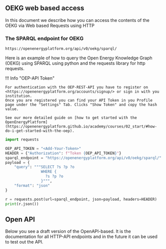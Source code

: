 <!--
SPDX-FileCopyrightText: 2025 Jonas Huber <https://github.com/jh-RLI> © Reiner Lemoine Institut
SPDX-FileCopyrightText: 2025 Jonas Huber <https://github.com/jh-RLI> © Reiner Lemoine Institut

SPDX-License-Identifier: CC0-1.0
-->

## OEKG web based access

In this document we describe how you can access the contents of the OEKG via Web
based Requests using HTTP

### The SPARQL endpoint for OEKG

`https://openenergyplatform.org/api/v0/oekg/sparql/`

Here is an example of how to query the Open Energy Knowledge Graph (OEKG) using
SPARQL using python and the requests library for http requests.

!!! Info "OEP-API Token"

    For authentication with the OEP-REST-API you have to register on <https://openenergyplatform.org/accounts/signup/> or sign in with you institution.
    Once you are registered you can find your API Token in you Profile page under the "Settings" Tab. Clicks "Show Token" and copy the hash value.

    See our more detailed guide on [how to get started with the OpenEnergyPlatform](https://openenergyplatform.github.io/academy/courses/02_start/#how-do-i-get-started-with-the-oep).

```python
import requests

OEP_API_TOKEN = "<Add-Your-Token>"
HEADER = {"Authorization": f"Token {OEP_API_TOKEN}"}
sparql_endpoint = "https://openenergyplatform.org/api/v0/oekg/sparql/"
payload = {
    "query": """SELECT ?s ?p ?o
                WHERE {
                  ?s ?p ?o
                }""",
    "format": "json"
}

r = requests.post(url=sparql_endpoint, json=payload, headers=HEADER)
print(r.json())
```

## Open API

Below you see a draft version of the OpenAPI-based. It is the documentation for
all HTTP-API endpoints and in the future it can be used to test out the API.

<!DOCTYPE html>
<html lang="en">
<head>
    <meta charset="UTF-8">
    <title>API Documentation</title>
    <link rel="stylesheet" type="text/css" href="../dist/swagger-ui.css">
    <script src="../dist/swagger-ui-bundle.js"></script>
    <script src="../dist/swagger-ui-standalone-preset.js"></script>
</head>
<body>
<div id="swagger-ui"></div>
<script>
    window.onload = function() {
      // Initialize SwaggerUI
      const ui = SwaggerUIBundle({
        url: "./oekg.yaml",
        dom_id: '#swagger-ui',
        deepLinking: true,
        presets: [
          SwaggerUIBundle.presets.apis,
          SwaggerUIStandalonePreset
        ],
        plugins: [
          SwaggerUIBundle.plugins.DownloadUrl
        ],
        layout: "StandaloneLayout"
      })
    }
</script>
</body>
</html>
